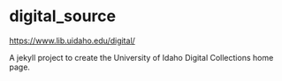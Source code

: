 # digital_source

<https://www.lib.uidaho.edu/digital/>

A jekyll project to create the University of Idaho Digital Collections home page.
